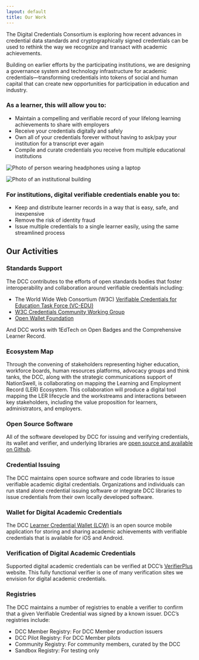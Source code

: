 ```yaml
---
layout: default
title: Our Work
---
```


The Digital Credentials Consortium is exploring how recent advances in credential data standards and cryptographically signed credentials can be used to rethink the way we recognize and transact with academic achievements.

Building on earlier efforts by the participating institutions, we are designing a governance system and technology infrastructure for academic credentials—transforming credentials into tokens of social and human capital that can create new opportunities for participation in education and industry. 


<!-- Grid format that places text block and images side by side at wide screen size -->
<div class="row">
<div class="col-lg-5"  markdown="1">

### As a learner, this will allow you to:

* Maintain a compelling and verifiable record of your lifelong learning achievements to share with employers
* Receive your credentials digitally and safely
* Own all of your credentials forever without having to ask/pay your institution for a transcript ever again
* Compile and curate credentials you receive from multiple educational institutions

</div>
<div class="col-lg-7 order-first order-lg-0" markdown="1">

![Photo of person wearing headphones using a laptop](/images/photo-1.jpg)

</div>
</div>


<div class="row mt-3">
<div class="col-lg-7" markdown="1">

![Photo of an institutional building](/images/photo-2.jpg)

</div>
<div class="col-lg-5"  markdown="1">

### For institutions, digital verifiable credentials enable you to:

* Keep and distribute learner records in a way that is easy, safe, and inexpensive
* Remove the risk of identity fraud
* Issue multiple credentials to a single learner easily, using the same streamlined process

</div>
</div>


## Our Activities

### Standards Support

The DCC contributes to the efforts of open standards bodies that foster interoperability and collaboration around verifiable credentials including:

* The World Wide Web Consortium (W3C) [Verifiable Credentials for Education Task Force (VC-EDU)](https://w3c-ccg.github.io/vc-ed/)
* [W3C Credentials Community Working Group](https://www.w3.org/community/credentials/)
* [Open Wallet Foundation](https://openwallet.foundation)

And DCC works with 1EdTech on Open Badges and the Comprehensive Learner Record.

### Ecosystem Map
Through the convening of stakeholders representing higher education, workforce boards, human resources platforms, advocacy groups and think tanks, the DCC, along with the strategic communications support of NationSwell, is collaborating on mapping the Learning and Employment Record (LER) Ecosystem. This collaboration will produce a digital tool mapping the LER lifecycle and the workstreams and interactions between key stakeholders, including the value proposition for learners, administrators, and employers. 

### Open Source Software
All of the software developed by DCC for issuing and verifying credentials, its wallet and verifier, and underlying libraries are [open source and available on Github](https://github.com/digitalcredentials/).

### Credential Issuing
The DCC maintains open source software and code libraries to issue verifiable academic digital credentials. Organizations and individuals can run stand alone credential issuing software or integrate DCC libraries to issue credentials from their own locally developed software.

### Wallet for Digital Academic Credentials
The DCC [Learner Credential Wallet (LCW)](https://lcw.app/) is an open source mobile application for storing and sharing academic achievements with verifiable credentials that is available for iOS and Android.

### Verification of Digital Academic Credentials
Supported digital academic credentials can be verified at DCC’s [VerifierPlus](https://verifierplus.org/) website. This fully functional verifier is one of many verification sites we envision for digital academic credentials.

### Registries
The DCC maintains a number of registries to enable a verifier to confirm that a given Verifiable Credential was signed by a known issuer. DCC’s registries include:
* DCC Member Registry: For DCC Member production issuers
* DCC Pilot Registry: For DCC Member pilots
* Community Registry: For community members, curated by the DCC
* Sandbox Registry: For testing only
